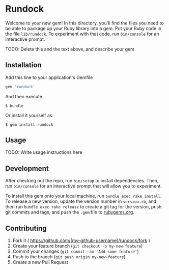 # Rundock

Welcome to your new gem! In this directory, you'll find the files you need to be able to package up your Ruby library into a gem. Put your Ruby code in the file `lib/rundock`. To experiment with that code, run `bin/console` for an interactive prompt.

TODO: Delete this and the text above, and describe your gem

## Installation

Add this line to your application's Gemfile

```ruby
gem 'rundock'
```

And then execute:

    $ bundle

Or install it yourself as:

    $ gem install rundock

## Usage

TODO: Write usage instructions here

## Development

After checking out the repo, run `bin/setup` to install dependencies. Then, run `bin/console` for an interactive prompt that will allow you to experiment.

To install this gem onto your local machine, run `bundle exec rake install`. To release a new version, update the version number in `version.rb`, and then run `bundle exec rake release` to create a git tag for the version, push git commits and tags, and push the `.gem` file to [rubygems.org](https://rubygems.org).

## Contributing

1. Fork it ( https://github.com/[my-github-username]/rundock/fork )
2. Create your feature branch (`git checkout -b my-new-feature`)
3. Commit your changes (`git commit -am 'Add some feature'`)
4. Push to the branch (`git push origin my-new-feature`)
5. Create a new Pull Request
